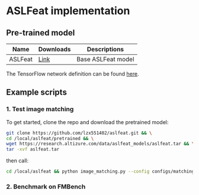 # ASLFeat implementation

## Pre-trained model

| Name            | Downloads                                                                         | Descriptions                                                                                                                                                                                                                                                               |
|-----------------|-----------------------------------------------------------------------------------|----------------------------------------------------------------------------------------------------------------------------------------------------------------------------------------------------------------------------------------------------------------------------|
| ASLFeat | [Link](https://research.altizure.com/data/aslfeat_models/aslfeat.tar)     | Base ASLFeat model |

The TensorFlow network definition can be found [here](models/cnn_wrapper).

## Example scripts

### 1. Test image matching

To get started, clone the repo and download the pretrained model:
```bash
git clone https://github.com/lzx551402/aslfeat.git && \
cd /local/aslfeat/pretrained && \
wget https://research.altizure.com/data/aslfeat_models/aslfeat.tar && \
tar -xvf aslfeat.tar
```

then call:

```bash
cd /local/aslfeat && python image_matching.py --config configs/matching_eval.yaml
```

### 2. Benchmark on FMBench